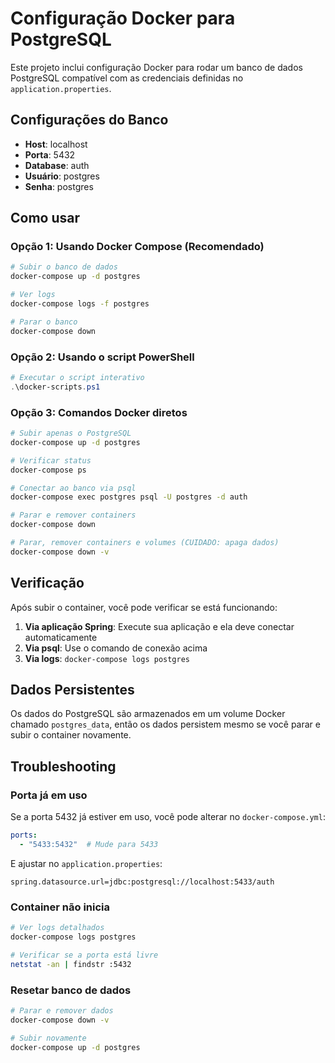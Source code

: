 # Configuração Docker para PostgreSQL

Este projeto inclui configuração Docker para rodar um banco de dados PostgreSQL compatível com as credenciais definidas no `application.properties`.

## Configurações do Banco

- **Host**: localhost
- **Porta**: 5432
- **Database**: auth
- **Usuário**: postgres
- **Senha**: postgres

## Como usar

### Opção 1: Usando Docker Compose (Recomendado)

```bash
# Subir o banco de dados
docker-compose up -d postgres

# Ver logs
docker-compose logs -f postgres

# Parar o banco
docker-compose down
```

### Opção 2: Usando o script PowerShell

```powershell
# Executar o script interativo
.\docker-scripts.ps1
```

### Opção 3: Comandos Docker diretos

```bash
# Subir apenas o PostgreSQL
docker-compose up -d postgres

# Verificar status
docker-compose ps

# Conectar ao banco via psql
docker-compose exec postgres psql -U postgres -d auth

# Parar e remover containers
docker-compose down

# Parar, remover containers e volumes (CUIDADO: apaga dados)
docker-compose down -v
```

## Verificação

Após subir o container, você pode verificar se está funcionando:

1. **Via aplicação Spring**: Execute sua aplicação e ela deve conectar automaticamente
2. **Via psql**: Use o comando de conexão acima
3. **Via logs**: `docker-compose logs postgres`

## Dados Persistentes

Os dados do PostgreSQL são armazenados em um volume Docker chamado `postgres_data`, então os dados persistem mesmo se você parar e subir o container novamente.

## Troubleshooting

### Porta já em uso
Se a porta 5432 já estiver em uso, você pode alterar no `docker-compose.yml`:
```yaml
ports:
  - "5433:5432"  # Mude para 5433
```
E ajustar no `application.properties`:
```properties
spring.datasource.url=jdbc:postgresql://localhost:5433/auth
```

### Container não inicia
```bash
# Ver logs detalhados
docker-compose logs postgres

# Verificar se a porta está livre
netstat -an | findstr :5432
```

### Resetar banco de dados
```bash
# Parar e remover dados
docker-compose down -v

# Subir novamente
docker-compose up -d postgres
```
